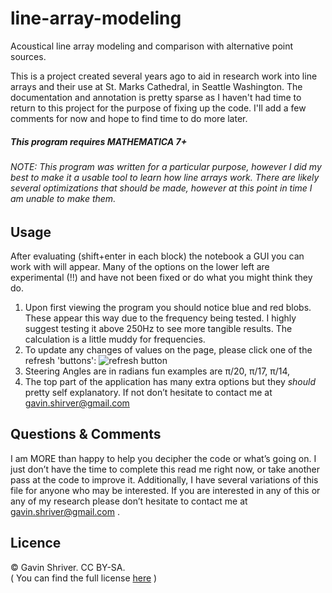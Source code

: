 line-array-modeling
===================

Acoustical line array modeling and comparison with alternative point sources.

This is a project created several years ago to aid in research work into line arrays and their use at St. Marks Cathedral, in Seattle Washington. The documentation and annotation is pretty sparse as I haven't had time to return to this project for the purpose of fixing up the code. I'll add a few comments for now and hope to find time to do more later.

##### This program requires MATHEMATICA 7+

###### NOTE: This program was written for a particular purpose, however I did my best to make it a usable tool to learn how line arrays work. There are likely several optimizations that should be made, however at this point in time I am unable to make them.

Usage
---------
After evaluating (shift+enter in each block) the notebook a GUI you can work with will appear. Many of the options on the lower left are experimental (!!) and have not been fixed or do what you might think they do. 

1. Upon first viewing the program you should notice blue and red blobs. These appear this way due to the frequency being tested. I highly suggest testing it above 250Hz to see more tangible results. The calculation is a little muddy for frequencies. 
2. To update any changes of values on the page, please click one of the refresh 'buttons':
![refresh button](refresh.jpg)
3. Steering Angles are in radians fun examples are π/20, π/17, π/14, 
4. The top part of the application has many extra options but they <i> should </i>  pretty self explanatory.  If not don’t hesitate to contact me at gavin.shirver@gmail.com

Questions & Comments
-------------
I am MORE than happy to help you decipher the code or what’s going on. I just don’t have the time to complete this read me right now, or take another pass at the code to improve it. Additionally, I have several variations of this file for anyone who may be interested. If you are interested in any of this or any of my research please don’t hesitate to contact me at [gavin.shriver@gmail.com](mailto:gavin.shriver@gmail.com) .

Licence
-------------
© Gavin Shriver. CC BY-SA.   
( You can find the full license [here](http://creativecommons.org/licenses/by-sa/4.0/legalcode) )
